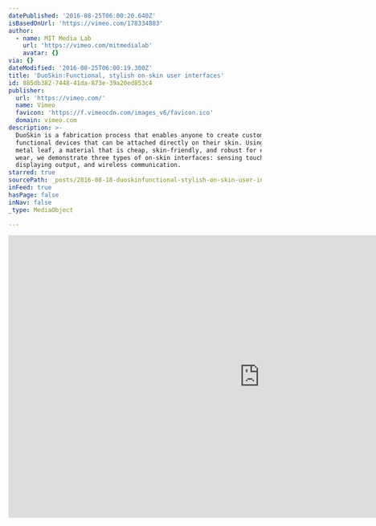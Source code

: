 ```yaml
---
datePublished: '2016-08-25T06:00:20.640Z'
isBasedOnUrl: 'https://vimeo.com/178334883'
author:
  - name: MIT Media Lab
    url: 'https://vimeo.com/mitmedialab'
    avatar: {}
via: {}
dateModified: '2016-08-25T06:00:19.300Z'
title: 'DuoSkin:Functional, stylish on-skin user interfaces'
id: 885db382-7448-41da-873e-39a20ed853c4
publisher:
  url: 'https://vimeo.com/'
  name: Vimeo
  favicon: 'https://f.vimeocdn.com/images_v6/favicon.ico'
  domain: vimeo.com
description: >-
  DuoSkin is a fabrication process that enables anyone to create customized
  functional devices that can be attached directly on their skin. Using gold
  metal leaf, a material that is cheap, skin-friendly, and robust for everyday
  wear, we demonstrate three types of on-skin interfaces: sensing touch input,
  displaying output, and wireless communication.
starred: true
sourcePath: _posts/2016-08-18-duoskinfunctional-stylish-on-skin-user-interfaces.md
inFeed: true
hasPage: false
inNav: false
_type: MediaObject

---
```

<iframe src="https://cdn.embedly.com/widgets/media.html?src=https%3A%2F%2Fplayer.vimeo.com%2Fvideo%2F178334883&amp;url=https%3A%2F%2Fvimeo.com%2F178334883&amp;image=https%3A%2F%2Fi.vimeocdn.com%2Fvideo%2F585933967_1280.jpg&amp;key=b7d04c9b404c499eba89ee7072e1c4f7&amp;type=text%2Fhtml&amp;schema=vimeo" width="1000" height="563" scrolling="no" frameborder="0" allowfullscreen="" style=""></iframe>